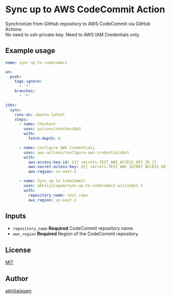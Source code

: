 # Sync up to AWS CodeCommit Action

Synchronize from GitHub repository to AWS CodeCommit via GitHub Actions.  
No need to ssh-private-key. Need to AWS IAM Credentials only.

## Example usage

```yaml
name: sync up to codecommit

on:
  push:
    tags-ignore:
      - '*'
    branches:
      - '*'

jobs:
  sync:
    runs-on: ubuntu-latest
    steps:
      - name: Checkout
        uses: actions/checkout@v2
        with:
          fetch-depth: 0

      - name: Configure AWS Credentials
        uses: aws-actions/configure-aws-credentials@v1
        with:
          aws-access-key-id: ${{ secrets.TEST_AWS_ACCESS_KEY_ID }}
          aws-secret-access-key: ${{ secrets.TEST_AWS_SECRET_ACCESS_KEY }}
          aws-region: us-east-1

      - name: Sync up to CodeCommit
        uses: akhiljalagam/sync-up-to-codecommit-action@v1.1
        with:
          repository_name: test_repo
          aws_region: us-east-1
```

## Inputs

- `repository_name` **Required** CodeCommit repository name.
- `aws_region` **Required** Region of the CodeCommit repository.

## License

[MIT](LICENSE)

## Author

[akhiljalagam](https://github.com/akhiljalagam)
